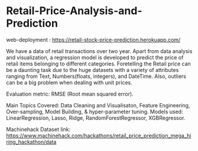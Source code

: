 # Retail-Price-Analysis-and-Prediction
web-deployment : https://retail-stock-price-prediction.herokuapp.com/

We have a data of retail transactions over two year. Apart from data analysis and visualization, a regression model is developed to predict the price of retail items belonging to different categories. Foretelling the Retail price can be a daunting task due to the huge datasets with a variety of attributes ranging from Text, Numbers(floats, integers), and DateTime. Also, outliers can be a big problem when dealing with unit prices.

Evaluation metric: RMSE (Root mean squared error).

Main Topics Covered: Data Cleaning and Visualisaton, Feature Engineering, Over-sampling, Model Building, & hyper-parameter tuning.
Models used: LinearRegression, Lasso, Ridge, RandomForestRegressor, XGBRegressor.

Machinehack Dataset link: https://www.machinehack.com/hackathons/retail_price_prediction_mega_hiring_hackathon/data
